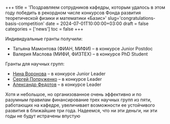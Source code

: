 +++
title = 'Поздравляем сотрудников кафедры, которым удалось в этом году победить в рекордном числе конкурсов Фонда развития теоретической физики и математики «Базис»'
slug='congratulations-basis-competition'
date = 2024-07-01T10:00:00+03:00
draft = false
categories = ['news']
toc = false
+++

Индивидуальные гранты получили:
- Татьяна Мамонтова (ФИАН, МИФИ) – в конкурсе Junior Postdoc
- Валерия Маслова (МИФИ, ФИЗТЕХ) – в конкурсе PhD Student

Гранты для научных групп:
- [Нина Воронова](/staff/voronova) – в конкурсе Junior Leader
- [Сергей Попруженко](/staff/popruzhenko) – в конкурсе Leader
- [Александр Федотов](/staff/fedotov) – в конкурсе Leader

Хотя и небольшое, но организованное очень эффективно и по разумным правилам финансирование трех научных групп из пяти, работающих на кафедре, увеличивает возможности ее устойчивого развития в ближайшие три года. Надеемся, что ни эти деньги, ни эти годы не будут истрачены впустую


<!--more-->